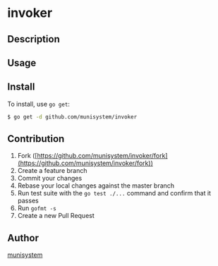 # invoker



## Description

## Usage

## Install

To install, use `go get`:

```bash
$ go get -d github.com/munisystem/invoker
```

## Contribution

1. Fork ([https://github.com/munisystem/invoker/fork](https://github.com/munisystem/invoker/fork))
1. Create a feature branch
1. Commit your changes
1. Rebase your local changes against the master branch
1. Run test suite with the `go test ./...` command and confirm that it passes
1. Run `gofmt -s`
1. Create a new Pull Request

## Author

[munisystem](https://github.com/munisystem)
